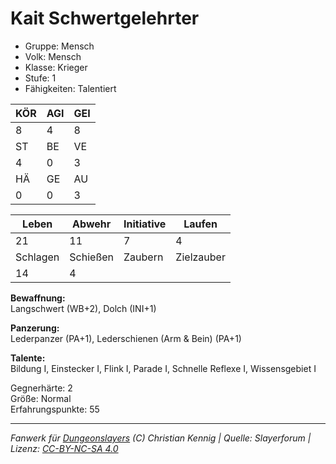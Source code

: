 # Kait Schwertgelehrter  
- Gruppe: Mensch  
- Volk: Mensch  
- Klasse: Krieger  
- Stufe: 1  
- Fähigkeiten: Talentiert  


| KÖR | AGI | GEI |  
| --- | --- | --- |  
| 8   | 4   | 8   |
| ST  | BE  | VE  |  
| 4   | 0   | 3   |
| HÄ  | GE  | AU  |  
| 0   | 0   | 3   |


| Leben    | Abwehr   | Initiative | Laufen     |
| -------- | -------- | ---------- | ---------- |
| 21       | 11       | 7          | 4          |
| Schlagen | Schießen | Zaubern    | Zielzauber |
| 14       | 4        |            |            |

**Bewaffnung:**  
Langschwert (WB+2), Dolch (INI+1)

**Panzerung:**  
Lederpanzer (PA+1), Lederschienen (Arm & Bein) (PA+1)

**Talente:**  
Bildung I, Einstecker I, Flink I, Parade I, Schnelle Reflexe I, Wissensgebiet I

Gegnerhärte: 2  
Größe: Normal  
Erfahrungspunkte: 55  



___
*Fanwerk für [Dungeonslayers](https://www.dungeonslayers.net/) (C) Christian Kennig | Quelle: Slayerforum | Lizenz: [CC-BY-NC-SA 4.0](https://creativecommons.org/licenses/by-nc-sa/4.0/deed.de)*